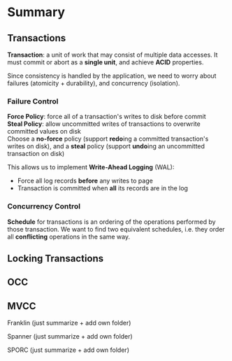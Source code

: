 # Summary 

## Transactions
**Transaction**: a unit of work that may consist of multiple data accesses. It must commit or abort as a **single unit**, and achieve **ACID** properties.

Since consistency is handled by the application, we need to worry about failures (atomicity + durability), and concurrency (isolation).

### Failure Control
**Force Policy**: force all of a transaction's writes to disk before commit  
**Steal Policy**: allow uncommitted writes of transactions to overwrite committed values on disk  
Choose a **no-force** policy (support **redo**ing a committed transaction's writes on disk), and a **steal** policy (support **undo**ing an uncommitted transaction on disk)  

This allows us to implement **Write-Ahead Logging** (WAL):  
* Force all log records **before** any writes to page   
* Transaction is committed when **all** its records are in the log

### Concurrency Control
**Schedule** for transactions is an ordering of the operations performed by those transaction. We want to find two equivalent schedules, i.e. they order all **conflicting** operations in the same way.

## Locking Transactions

## OCC

## MVCC

Franklin (just summarize + add own folder)

Spanner (just summarize + add own folder)

SPORC (just summarize + add own folder)
